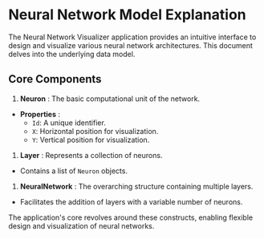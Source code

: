 # Neural Network Model Explanation

The Neural Network Visualizer application provides an intuitive interface to design and visualize various neural network architectures. This document delves into the underlying data model.

## Core Components

1. **Neuron** : The basic computational unit of the network.

* **Properties** :
  * `Id`: A unique identifier.
  * `X`: Horizontal position for visualization.
  * `Y`: Vertical position for visualization.

1. **Layer** : Represents a collection of neurons.

* Contains a list of `Neuron` objects.

1. **NeuralNetwork** : The overarching structure containing multiple layers.

* Facilitates the addition of layers with a variable number of neurons.

The application's core revolves around these constructs, enabling flexible design and visualization of neural networks.

